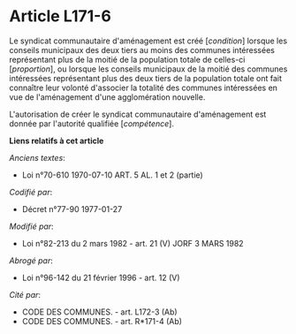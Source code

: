 # Article L171-6

Le syndicat communautaire d'aménagement est créé [*condition*] lorsque les conseils municipaux des deux tiers au moins des
communes intéressées représentant plus de la moitié de la population totale de celles-ci [*proportion*], ou lorsque les
conseils municipaux de la moitié des communes intéressées représentant plus des deux tiers de la population totale ont fait
connaître leur volonté d'associer la totalité des communes intéressées en vue de l'aménagement d'une agglomération nouvelle.

L'autorisation de créer le syndicat communautaire d'aménagement est donnée par l'autorité qualifiée [*compétence*].

**Liens relatifs à cet article**

_Anciens textes_:

  - Loi n°70-610 1970-07-10 ART. 5 AL. 1 et 2 (partie)

_Codifié par_:

  - Décret n°77-90 1977-01-27

_Modifié par_:

  - Loi n°82-213 du 2 mars 1982 - art. 21 (V) JORF 3 MARS 1982

_Abrogé par_:

  - Loi n°96-142 du 21 février 1996 - art. 12 (V)

_Cité par_:

  - CODE DES COMMUNES. - art. L172-3 (Ab)
  - CODE DES COMMUNES. - art. R*171-4 (Ab)

